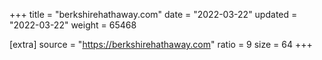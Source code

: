 +++
title = "berkshirehathaway.com"
date = "2022-03-22"
updated = "2022-03-22"
weight = 65468

[extra]
source = "https://berkshirehathaway.com"
ratio = 9
size = 64
+++
